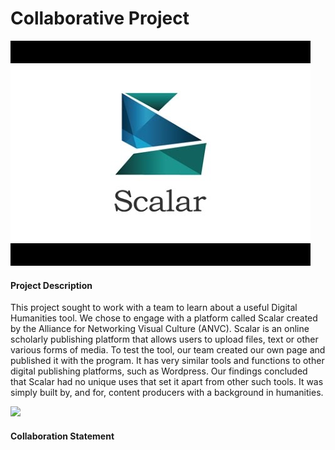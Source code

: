 # Collaborative Project

![](images/hqdefault.jpg)

#### Project Description
This project sought to work with a team to learn about a useful Digital Humanities tool. We chose to engage with a platform called Scalar created by the Alliance for Networking Visual Culture (ANVC). Scalar is an online scholarly publishing platform that allows users to upload files, text or other various forms of media. To test the tool, our team created our own page and published it with the program. It has very similar tools and functions to other digital publishing platforms, such as Wordpress. Our findings concluded that Scalar had no unique uses that set it apart from other such tools. It was simply built by, and for, content producers with a background in humanities.

![](images/ghe.jpg)

#### Collaboration Statement


![]()
